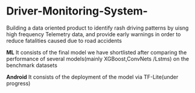 # Driver-Monitoring-System-

Building a data oriented product to identify rash driving patterns by uisng high frequency Telemetry data, and provide early warnings in order to reduce fatalities caused due to road accidents

**ML**
It consists of the final model we have shortlisted after comparing the performance of several models(mainly XGBoost,ConvNets /Lstms) on the benchmark datasets

**Android**
It consists of the deployment of the model via TF-Lite(under progress)
